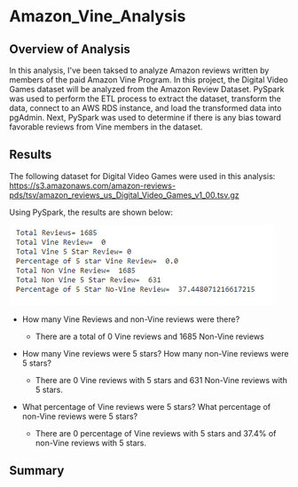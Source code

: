 # Amazon_Vine_Analysis

## Overview of Analysis
In this analysis, I've been taksed to analyze Amazon reviews written by members of the paid Amazon Vine Program. In this project, the Digital Video Games dataset will be analyzed from the Amazon Review Dataset. PySpark was used to perform the ETL process to extract the dataset, transform the data, connect to an AWS RDS instance, and load the transformed data into pgAdmin. Next, PySpark was used to determine if there is any bias toward favorable reviews from Vine members in the dataset.

## Results
The following dataset for Digital Video Games were used in this analysis: https://s3.amazonaws.com/amazon-reviews-pds/tsv/amazon_reviews_us_Digital_Video_Games_v1_00.tsv.gz

Using PySpark, the results are shown below:

![](Resources/Total_reviews.PNG)

- How many Vine Reviews and non-Vine reviews were there?
  - There are a total of 0 Vine reviews and 1685 Non-Vine reviews

- How many Vine reviews were 5 stars? How many non-Vine reviews were 5 stars?
  - There are 0 Vine reviews with 5 stars and 631 Non-Vine reviews with 5 stars.
  
- What percentage of Vine reviews were 5 stars? What percentage of non-Vine reviews were 5 stars?
  - There are 0 percentage of Vine reviews with 5 stars and 37.4% of non-Vine reviews with 5 stars.

## Summary
